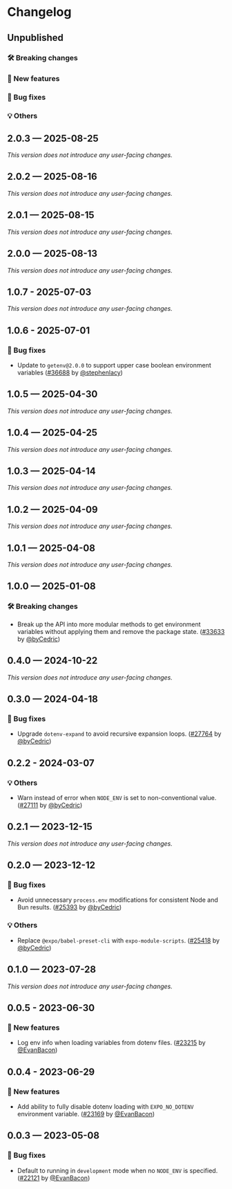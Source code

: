 # Changelog

## Unpublished

### 🛠 Breaking changes

### 🎉 New features

### 🐛 Bug fixes

### 💡 Others

## 2.0.3 — 2025-08-25

_This version does not introduce any user-facing changes._

## 2.0.2 — 2025-08-16

_This version does not introduce any user-facing changes._

## 2.0.1 — 2025-08-15

_This version does not introduce any user-facing changes._

## 2.0.0 — 2025-08-13

_This version does not introduce any user-facing changes._

## 1.0.7 - 2025-07-03

_This version does not introduce any user-facing changes._

## 1.0.6 - 2025-07-01

### 🐛 Bug fixes

- Update to `getenv@2.0.0` to support upper case boolean environment variables ([#36688](https://github.com/expo/expo/pull/36688) by [@stephenlacy](https://github.com/stephenlacy))

## 1.0.5 — 2025-04-30

_This version does not introduce any user-facing changes._

## 1.0.4 — 2025-04-25

_This version does not introduce any user-facing changes._

## 1.0.3 — 2025-04-14

_This version does not introduce any user-facing changes._

## 1.0.2 — 2025-04-09

_This version does not introduce any user-facing changes._

## 1.0.1 — 2025-04-08

_This version does not introduce any user-facing changes._

## 1.0.0 — 2025-01-08

### 🛠 Breaking changes

- Break up the API into more modular methods to get environment variables without applying them and remove the package state. ([#33633](https://github.com/expo/expo/pull/33633) by [@byCedric](https://github.com/byCedric))

## 0.4.0 — 2024-10-22

_This version does not introduce any user-facing changes._

## 0.3.0 — 2024-04-18

### 🐛 Bug fixes

- Upgrade `dotenv-expand` to avoid recursive expansion loops. ([#27764](https://github.com/expo/expo/pull/27764) by [@byCedric](https://github.com/byCedric))

## 0.2.2 - 2024-03-07

### 💡 Others

- Warn instead of error when `NODE_ENV` is set to non-conventional value. ([#27111](https://github.com/expo/expo/pull/27111) by [@byCedric](https://github.com/byCedric))

## 0.2.1 — 2023-12-15

_This version does not introduce any user-facing changes._

## 0.2.0 — 2023-12-12

### 🐛 Bug fixes

- Avoid unnecessary `process.env` modifications for consistent Node and Bun results. ([#25393](https://github.com/expo/expo/pull/25393) by [@byCedric](https://github.com/byCedric))

### 💡 Others

- Replace `@expo/babel-preset-cli` with `expo-module-scripts`. ([#25418](https://github.com/expo/expo/pull/25418) by [@byCedric](https://github.com/byCedric))

## 0.1.0 — 2023-07-28

_This version does not introduce any user-facing changes._

## 0.0.5 - 2023-06-30

### 🎉 New features

- Log env info when loading variables from dotenv files. ([#23215](https://github.com/expo/expo/pull/23215) by [@EvanBacon](https://github.com/EvanBacon))

## 0.0.4 - 2023-06-29

### 🎉 New features

- Add ability to fully disable dotenv loading with `EXPO_NO_DOTENV` environment variable. ([#23169](https://github.com/expo/expo/pull/23169) by [@EvanBacon](https://github.com/EvanBacon))

## 0.0.3 — 2023-05-08

### 🐛 Bug fixes

- Default to running in `development` mode when no `NODE_ENV` is specified. ([#22121](https://github.com/expo/expo/pull/22121) by [@EvanBacon](https://github.com/EvanBacon))
